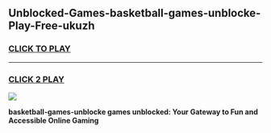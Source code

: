 
## Unblocked-Games-basketball-games-unblocke-Play-Free-ukuzh
<h3>
<a href="https://premium76.site?title=basketball-games-unblocke&ref=10A">CLICK TO PLAY</a></h3>
<hr>

<h3>
<a href="https://premium76.site?title=basketball-games-unblocke&ref=10A">CLICK 2 PLAY</a>
  
</h3>

<a href="https://premium76.site?title=basketball-games-unblocke&ref=10A"><img src="https://clearcache.store/games.png"></a>


**basketball-games-unblocke games unblocked: Your Gateway to Fun and Accessible Online Gaming**

